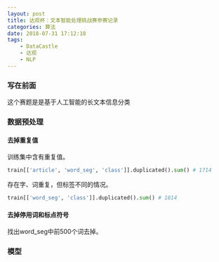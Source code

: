 ```yaml
---
layout: post
title: 达观杯：文本智能处理挑战赛参赛记录
categories: 算法
date: 2018-07-31 17:12:18
tags:
    - DataCastle
    - 达观
    - NLP
---
```


### 写在前面
这个赛题是是基于人工智能的长文本信息分类

### 数据预处理
#### 去掉重复值
训练集中含有重复值。
```python
train[['article', 'word_seg', 'class']].duplicated().sum() # 1714
```
存在字、词重复，但标签不同的情况。
```python
train[['word_seg', 'class']].duplicated().sum() # 1814
```

#### 去掉停用词和标点符号
找出word_seg中前500个词去掉。

### 模型
